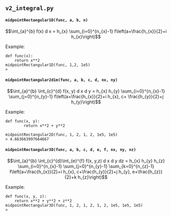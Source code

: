 ## `v2_integral.py`

#### `midpointRectangular1D(func, a, b, n)`

$$\int_{a}^{b} f(x) d x = h_{x} \sum_{i=0}^{n_{x}-1} f\left(a+\frac{h_{x}}{2}+i h_{x}\right)$$

Example:

```
def func(x):
    return x**2
midpointRectangular1D(func, 1,2, 1e5)
>
```

#### `midpointRectangular2dim(func, a, b, c, d, nx, ny)`

$$\int_{a}^{b} \int_{c}^{d} f(x, y) d x d y = h_{x} h_{y} \sum_{i=0}^{n_{x}-1} \sum_{j=0}^{n_{y}-1} f\left(a+\frac{h_{x}}{2}+i h_{x}, c+
\frac{h_{y}}{2}+j h_{y}\right)$$

Example:

```
def func(x, y):
        return x**2 + y**2

midpointRectangular2D(func, 1, 2, 1, 2, 1e5, 1e5)
> 4.663663997664667
```

#### `midpointRectangular3D(func, a, b, c, d, e, f, nx, ny, nz)`

$$\int_{a}^{b} \int_{c}^{d}\int_{e}^{f} f(x, y,z) d x d y dz = h_{x} h_{y} h_{z} \sum_{i=0}^{n_{x}-1} \sum_{j=0}^{n_{y}-1} \sum_{k=0}^{n_{z}-1} f\left(a+\frac{h_{x}}{2}+i h_{x}, c+\frac{h_{y}}{2}+j h_{y}, e+\frac{h_{z}}{2}+k h_{z}\right)$$

Example:

```
def func(x, y, z):
    return x**2 + y**2 + z**2
midpointRectangular3D(func, 1, 2, 1, 2, 1, 2, 1e5, 1e5, 1e5)
> 
```
